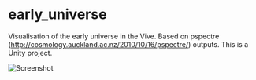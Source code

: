 # early_universe
Visualisation of the early universe in the Vive. Based on pspectre (http://cosmology.auckland.ac.nz/2010/10/16/pspectre/) outputs.
This is a Unity project.

![Screenshot](screenshot.png)
